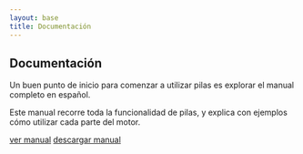 ```yaml
---
layout: base 
title: Documentación
---
```


<h2 class="title">Documentación</h2>
<p>Un buen punto de inicio para comenzar a utilizar pilas es explorar el manual completo en español.</p>

<p>Este manual recorre toda la funcionalidad de pilas, y explica con ejemplos cómo utilizar cada parte del motor.</p>

<div class="clearfix center">
    <a href='https://pilas.readthedocs.org/es/latest/' class='button purple'>ver manual</a>
    <a href='http://media.readthedocs.org/pdf/pilas/latest/pilas.pdf' class='button blue'>descargar manual</a>
</div>


